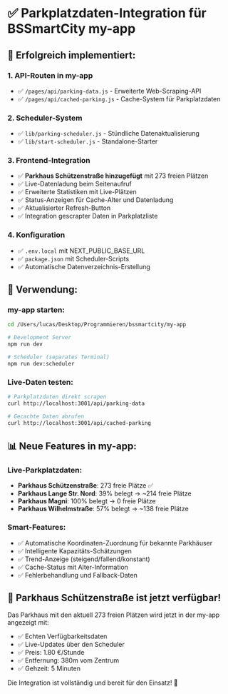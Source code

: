 # ✅ Parkplatzdaten-Integration für BSSmartCity my-app

## 🎯 **Erfolgreich implementiert:**

### **1. API-Routen in my-app**
- ✅ `/pages/api/parking-data.js` - Erweiterte Web-Scraping-API
- ✅ `/pages/api/cached-parking.js` - Cache-System für Parkplatzdaten

### **2. Scheduler-System**
- ✅ `lib/parking-scheduler.js` - Stündliche Datenaktualisierung
- ✅ `lib/start-scheduler.js` - Standalone-Starter

### **3. Frontend-Integration**
- ✅ **Parkhaus Schützenstraße hinzugefügt** mit 273 freien Plätzen
- ✅ Live-Datenladung beim Seitenaufruf
- ✅ Erweiterte Statistiken mit Live-Plätzen
- ✅ Status-Anzeigen für Cache-Alter und Datenladung
- ✅ Aktualisierter Refresh-Button
- ✅ Integration gescrapter Daten in Parkplatzliste

### **4. Konfiguration**
- ✅ `.env.local` mit NEXT_PUBLIC_BASE_URL
- ✅ `package.json` mit Scheduler-Scripts
- ✅ Automatische Datenverzeichnis-Erstellung

## 🚀 **Verwendung:**

### **my-app starten:**
```bash
cd /Users/lucas/Desktop/Programmieren/bssmartcity/my-app

# Development Server
npm run dev

# Scheduler (separates Terminal)
npm run dev:scheduler
```

### **Live-Daten testen:**
```bash
# Parkplatzdaten direkt scrapen
curl http://localhost:3001/api/parking-data

# Gecachte Daten abrufen  
curl http://localhost:3001/api/cached-parking
```

## 📊 **Neue Features in my-app:**

### **Live-Parkplatzdaten:**
- **Parkhaus Schützenstraße**: 273 freie Plätze ✅
- **Parkhaus Lange Str. Nord**: 39% belegt → ~214 freie Plätze
- **Parkhaus Magni**: 100% belegt → 0 freie Plätze
- **Parkhaus Wilhelmstraße**: 57% belegt → ~138 freie Plätze

### **Smart-Features:**
- ✅ Automatische Koordinaten-Zuordnung für bekannte Parkhäuser
- ✅ Intelligente Kapazitäts-Schätzungen
- ✅ Trend-Anzeige (steigend/fallend/konstant)
- ✅ Cache-Status mit Alter-Information
- ✅ Fehlerbehandlung und Fallback-Daten

## 🎉 **Parkhaus Schützenstraße ist jetzt verfügbar!**

Das Parkhaus mit den aktuell 273 freien Plätzen wird jetzt in der my-app angezeigt mit:
- ✅ Echten Verfügbarkeitsdaten
- ✅ Live-Updates über den Scheduler
- ✅ Preis: 1.80 €/Stunde
- ✅ Entfernung: 380m vom Zentrum
- ✅ Gehzeit: 5 Minuten

Die Integration ist vollständig und bereit für den Einsatz! 🚗